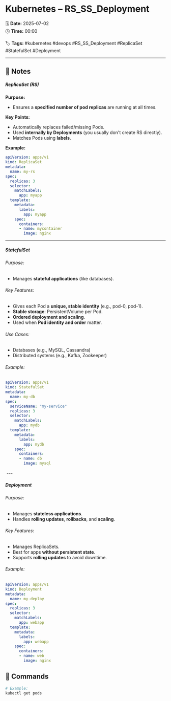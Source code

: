 # Kubernetes – RS_SS_Deployment

🗓️ **Date:** 2025-07-02  
🕒 **Time:** 00:00  

🏷️ **Tags:** #kubernetes #devops #RS_SS_Deployment  #ReplicaSet #StatefulSet #Deployment

---

## 📝 Notes

##### ReplicaSet (RS)
**Purpose:**

- Ensures a **specified number of pod replicas** are running at all
  times.

**Key Points:**

- Automatically replaces failed/missing Pods.
- Used **internally by Deployments** (you usually don't create RS
  directly).
- Matches Pods using **labels**.

**Example:**

```YAML
apiVersion: apps/v1
kind: ReplicaSet
metadata:
  name: my-rs
spec:
  replicas: 3
  selector:
    matchLabels:
      app: myapp
  template:
    metadata:
      labels:
        app: myapp
    spec:
      containers:
      - name: mycontainer
        image: nginx

```

---
##### StatefulSet
###### Purpose:
- Manages **stateful applications** (like databases).

###### Key Features:
- Gives each Pod a **unique, stable identity** (e.g., pod-0, pod-1).
- **Stable storage**: PersistentVolume per Pod.
- **Ordered deployment and scaling**.
- Used when **Pod identity and order** matter.

###### Use Cases:
- Databases (e.g., MySQL, Cassandra)
- Distributed systems (e.g., Kafka, Zookeeper)

###### Example:

```YAML
apiVersion: apps/v1
kind: StatefulSet
metadata:
  name: my-db
spec:
  serviceName: "my-service"
  replicas: 3
  selector:
    matchLabels:
      app: mydb
  template:
    metadata:
      labels:
        app: mydb
    spec:
      containers:
      - name: db
        image: mysql

```

 ---
#####  Deployment

###### Purpose:
- Manages **stateless applications**.
- Handles **rolling updates**, **rollbacks**, and **scaling**.

###### Key Features:
- Manages ReplicaSets.
- Best for apps **without persistent state**.
- Supports **rolling updates** to avoid downtime.

###### Example:

```YAML
apiVersion: apps/v1
kind: Deployment
metadata:
  name: my-deploy
spec:
  replicas: 3
  selector:
    matchLabels:
      app: webapp
  template:
    metadata:
      labels:
        app: webapp
    spec:
      containers:
      - name: web
        image: nginx

```


## 🧾 Commands

```bash
# Example:
kubectl get pods
```
